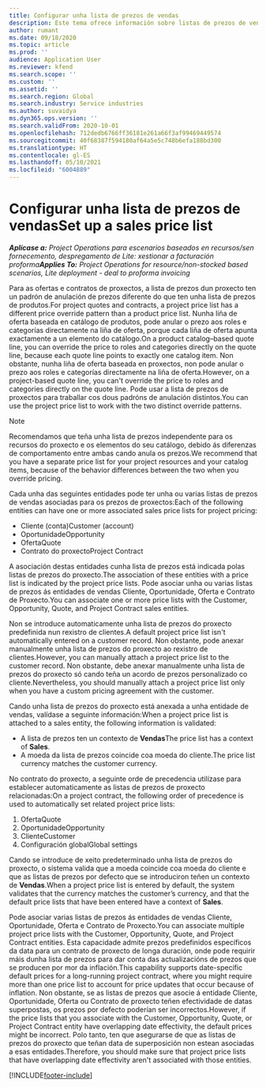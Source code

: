```yaml
---
title: Configurar unha lista de prezos de vendas
description: Este tema ofrece información sobre listas de prezos de vendas para a fixación de prezos de proxectos.
author: rumant
ms.date: 09/18/2020
ms.topic: article
ms.prod: ''
audience: Application User
ms.reviewer: kfend
ms.search.scope: ''
ms.custom: ''
ms.assetid: ''
ms.search.region: Global
ms.search.industry: Service industries
ms.author: suvaidya
ms.dyn365.ops.version: ''
ms.search.validFrom: 2020-10-01
ms.openlocfilehash: 712dedb6766ff36181e261a66f3af99469449574
ms.sourcegitcommit: 40f68387f594180af64a5e5c748b6efa188bd300
ms.translationtype: HT
ms.contentlocale: gl-ES
ms.lasthandoff: 05/10/2021
ms.locfileid: "6004889"
---
```

# <a name="set-up-a-sales-price-list"></a><span data-ttu-id="dade1-103">Configurar unha lista de prezos de vendas</span><span class="sxs-lookup"><span data-stu-id="dade1-103">Set up a sales price list</span></span>

<span data-ttu-id="dade1-104">_**Aplícase a:** Project Operations para escenarios baseados en recursos/sen fornecemento, despregamento de Lite: xestionar a facturación proforma_</span><span class="sxs-lookup"><span data-stu-id="dade1-104">_**Applies To:** Project Operations for resource/non-stocked based scenarios, Lite deployment - deal to proforma invoicing_</span></span>

<span data-ttu-id="dade1-105">Para as ofertas e contratos de proxectos, a lista de prezos dun proxecto ten un padrón de anulación de prezos diferente do que ten unha lista de prezos de produtos.</span><span class="sxs-lookup"><span data-stu-id="dade1-105">For project quotes and contracts, a project price list has a different price override pattern than a product price list.</span></span> <span data-ttu-id="dade1-106">Nunha liña de oferta baseada en catálogo de produtos, pode anular o prezo aos roles e categorías directamente na liña de oferta, porque cada liña de oferta apunta exactamente a un elemento do catálogo.</span><span class="sxs-lookup"><span data-stu-id="dade1-106">On a product catalog–based quote line, you can override the price to roles and categories directly on the quote line, because each quote line points to exactly one catalog item.</span></span> <span data-ttu-id="dade1-107">Non obstante, nunha liña de oferta baseada en proxectos, non pode anular o prezo aos roles e categorías directamente na liña de oferta.</span><span class="sxs-lookup"><span data-stu-id="dade1-107">However, on a project-based quote line, you can't override the price to roles and categories directly on the quote line.</span></span> <span data-ttu-id="dade1-108">Pode usar a lista de prezos de proxectos para traballar cos dous padróns de anulación distintos.</span><span class="sxs-lookup"><span data-stu-id="dade1-108">You can use the project price list to work with the two distinct override patterns.</span></span>

> [!NOTE]
> <span data-ttu-id="dade1-109">Recomendamos que teña unha lista de prezos independente para os recursos do proxecto e os elementos do seu catálogo, debido ás diferenzas de comportamento entre ambas cando anula os prezos.</span><span class="sxs-lookup"><span data-stu-id="dade1-109">We recommend that you have a separate price list for your project resources and your catalog items, because of the behavior differences between the two when you override pricing.</span></span>

<span data-ttu-id="dade1-110">Cada unha das seguintes entidades pode ter unha ou varias listas de prezos de vendas asociadas para os prezos de proxectos:</span><span class="sxs-lookup"><span data-stu-id="dade1-110">Each of the following entities can have one or more associated sales price lists for project pricing:</span></span>

- <span data-ttu-id="dade1-111">Cliente (conta)</span><span class="sxs-lookup"><span data-stu-id="dade1-111">Customer (account)</span></span> 
- <span data-ttu-id="dade1-112">Oportunidade</span><span class="sxs-lookup"><span data-stu-id="dade1-112">Opportunity</span></span> 
- <span data-ttu-id="dade1-113">Oferta</span><span class="sxs-lookup"><span data-stu-id="dade1-113">Quote</span></span> 
- <span data-ttu-id="dade1-114">Contrato do proxecto</span><span class="sxs-lookup"><span data-stu-id="dade1-114">Project Contract</span></span>

<span data-ttu-id="dade1-115">A asociación destas entidades cunha lista de prezos está indicada polas listas de prezos do proxecto.</span><span class="sxs-lookup"><span data-stu-id="dade1-115">The association of these entities with a price list is indicated by the project price lists.</span></span> <span data-ttu-id="dade1-116">Pode asociar unha ou varias listas de prezos ás entidades de vendas Cliente, Oportunidade, Oferta e Contrato de Proxecto.</span><span class="sxs-lookup"><span data-stu-id="dade1-116">You can associate one or more price lists with the Customer, Opportunity, Quote, and Project Contract sales entities.</span></span>

<span data-ttu-id="dade1-117">Non se introduce automaticamente unha lista de prezos do proxecto predefinida nun rexistro de clientes.</span><span class="sxs-lookup"><span data-stu-id="dade1-117">A default project price list isn't automatically entered on a customer record.</span></span> <span data-ttu-id="dade1-118">Non obstante, pode anexar manualmente unha lista de prezos do proxecto ao rexistro de clientes.</span><span class="sxs-lookup"><span data-stu-id="dade1-118">However, you can manually attach a project price list to the customer record.</span></span> <span data-ttu-id="dade1-119">Non obstante, debe anexar manualmente unha lista de prezos do proxecto só cando teña un acordo de prezos personalizado co cliente.</span><span class="sxs-lookup"><span data-stu-id="dade1-119">Nevertheless, you should manually attach a project price list only when you have a custom pricing agreement with the customer.</span></span> 

<span data-ttu-id="dade1-120">Cando unha lista de prezos do proxecto está anexada a unha entidade de vendas, valídase a seguinte información:</span><span class="sxs-lookup"><span data-stu-id="dade1-120">When a project price list is attached to a sales entity, the following information is validated:</span></span>

- <span data-ttu-id="dade1-121">A lista de prezos ten un contexto de **Vendas**</span><span class="sxs-lookup"><span data-stu-id="dade1-121">The price list has a context of **Sales**.</span></span> 
- <span data-ttu-id="dade1-122">A moeda da lista de prezos coincide coa moeda do cliente.</span><span class="sxs-lookup"><span data-stu-id="dade1-122">The price list currency matches the customer currency.</span></span> 

<span data-ttu-id="dade1-123">No contrato do proxecto, a seguinte orde de precedencia utilízase para establecer automaticamente as listas de prezos de proxecto relacionadas:</span><span class="sxs-lookup"><span data-stu-id="dade1-123">On a project contract, the following order of precedence is used to automatically set related project price lists:</span></span>

1. <span data-ttu-id="dade1-124">Oferta</span><span class="sxs-lookup"><span data-stu-id="dade1-124">Quote</span></span>
2. <span data-ttu-id="dade1-125">Oportunidade</span><span class="sxs-lookup"><span data-stu-id="dade1-125">Opportunity</span></span>
3. <span data-ttu-id="dade1-126">Cliente</span><span class="sxs-lookup"><span data-stu-id="dade1-126">Customer</span></span> 
4. <span data-ttu-id="dade1-127">Configuración global</span><span class="sxs-lookup"><span data-stu-id="dade1-127">Global settings</span></span> 

<span data-ttu-id="dade1-128">Cando se introduce de xeito predeterminado unha lista de prezos do proxecto, o sistema valida que a moeda coincide coa moeda do cliente e que as listas de prezos por defecto que se introduciron teñen un contexto de **Vendas**.</span><span class="sxs-lookup"><span data-stu-id="dade1-128">When a project price list is entered by default, the system validates that the currency matches the customer’s currency, and that the default price lists that have been entered have a context of **Sales**.</span></span>

<span data-ttu-id="dade1-129">Pode asociar varias listas de prezos ás entidades de vendas Cliente, Oportunidade, Oferta e Contrato de Proxecto.</span><span class="sxs-lookup"><span data-stu-id="dade1-129">You can associate multiple project price lists with the Customer, Opportunity, Quote, and Project Contract entities.</span></span> <span data-ttu-id="dade1-130">Esta capacidade admite prezos predefinidos específicos da data para un contrato de proxecto de longa duración, onde pode requirir máis dunha lista de prezos para dar conta das actualizacións de prezos que se producen por mor da inflación.</span><span class="sxs-lookup"><span data-stu-id="dade1-130">This capability supports date-specific default prices for a long-running project contract, where you might require more than one price list to account for price updates that occur because of inflation.</span></span> <span data-ttu-id="dade1-131">Non obstante, se as listas de prezos que asocie á entidade Cliente, Oportunidade, Oferta ou Contrato de proxecto teñen efectividade de datas superpostas, os prezos por defecto poderían ser incorrectos.</span><span class="sxs-lookup"><span data-stu-id="dade1-131">However, if the price lists that you associate with the Customer, Opportunity, Quote, or Project Contract entity have overlapping date effectivity, the default prices might be incorrect.</span></span> <span data-ttu-id="dade1-132">Polo tanto, ten que asegurarse de que as listas de prezos do proxecto que teñan data de superposición non estean asociadas a esas entidades.</span><span class="sxs-lookup"><span data-stu-id="dade1-132">Therefore, you should make sure that project price lists that have overlapping date effectivity aren't associated with those entities.</span></span>


[!INCLUDE[footer-include](../includes/footer-banner.md)]